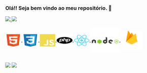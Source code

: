 ### Olá!! Seja bem vindo ao meu repositório. 👋

<div style="display: inline_block">
  <a href="https://github.com/thelastklein">
  <img height="160em" src="https://github-readme-stats.vercel.app/api?username=thelastklein&show_icons=true&theme=dark&include_all_commits=true&count"/>
  <img height="160em" src="https://github-readme-stats.vercel.app/api/top-langs/?username=thelastklein&layout=compact&langs_count=16&theme=dark"/>
</div>
  
  <div style ="display: inline_block"><br>
    <img align="center" height="40" width="50" src="https://raw.githubusercontent.com/devicons/devicon/master/icons/html5/html5-original.svg">
    <img align="center" height="40" width="50" src="https://raw.githubusercontent.com/devicons/devicon/master/icons/css3/css3-original.svg">
    <img align="center" height="40" width="50" src="https://raw.githubusercontent.com/devicons/devicon/master/icons/javascript/javascript-plain.svg">
    <img align="center" height="40" width="50" src="https://raw.githubusercontent.com/devicons/devicon/master/icons/php/php-plain.svg">
    <img align="center" height="40" width="50" src="https://raw.githubusercontent.com/devicons/devicon/master/icons/react/react-original.svg">
    <img align="center" height="80" width="90" src="https://raw.githubusercontent.com/devicons/devicon/master/icons/nodejs/nodejs-original-wordmark.svg">
    <img align="center" height="60" width="70" src="https://raw.githubusercontent.com/devicons/devicon/master/icons/firebase/firebase-original-wordmark.svg">
  </div>
    
##
  
  <div>
    <a href="https://www.linkedin.com/in/igor-klein-87325b1b9/"><img src="https://img.shields.io/badge/LinkedIn-0077B5?style=for-the-badge&logo=linkedin&logoColor=white"></a>
    <a href="mailto:thelastklein@gmail.com"><img src="https://img.shields.io/badge/Gmail-D14836?style=for-the-badge&logo=gmail&logoColor=white"></a>

